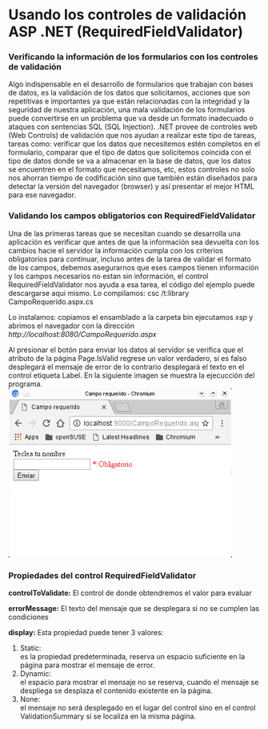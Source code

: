 # Usando los controles de validación ASP .NET (RequiredFieldValidator)


<h3>Verificando la información de los formularios con los controles de validación</h3>
Algo indispensable en el desarrollo de formularios que trabajan con bases de datos, es la validación de los datos que solicitamos, acciones que son repetitivas e importantes ya que están relacionadas con la integridad y la seguridad de nuestra aplicación, una mala validación de los formularios puede convertirse en un problema que va desde un formato inadecuado o ataques con sentencias SQL (SQL Injection). .NET provee de controles web (Web Controls) de validación que nos ayudan a realizar este tipo de tareas, tareas como: verificar que los datos que necesitemos estén completos en el formulario, comparar que el tipo de datos que solicitemos coincida con el tipo de datos donde se va a almacenar en la base de datos, que los datos se encuentren en el formato que necesitamos, etc, estos controles no solo nos ahorran tiempo de codificación sino que también están diseñados para detectar la versión del navegador (browser) y así presentar el mejor HTML para ese navegador.

<h3>Validando los campos obligatorios con RequiredFieldValidator</h3>
Una de las primeras tareas que se necesitan cuando se desarrolla una aplicación es verificar que antes de que la información sea devuelta con los cambios hacie el servidor la información cumpla con los criterios obligatorios para continuar, incluso antes de la tarea de validar el formato de los campos, debemos asegurarnos que eses campos tienen información y los campos necesarios no estan sin información, el control RequiredFieldValidator nos ayuda a esa tarea, el código del ejemplo puede descargarse aqui mismo.
Lo compilamos:
csc /t:library CampoRequerido.aspx.cs

Lo instalamos: copiamos el ensamblado a la carpeta bin
ejecutamos <i>xsp</i> y abrimos el navegador con la dirección <i>http://localhost:8080/CampoRequerido.aspx</i>

Al presionar el botón para enviar los datos al servidor se verifica que el atributo de la página Page.IsValid regrese un valor verdadero, si es falso desplegará el mensaje de error de lo contrario desplegará el texto en el control etiqueta Label. En la siguiente imagen se muestra la ejecucción del programa.
<img src="image1.png">

<h3>Propiedades del control RequiredFieldValidator</h3>
<p>
<strong>controlToValidate:</strong> El control de donde obtendremos el valor para evaluar
  </p>
  <p>
<strong>errorMessage:</strong> El texto del mensaje que se desplegara si no se cumplen las condiciones
  </p>
<p>
<strong>display:</strong> Esta propiedad puede tener 3 valores: 
  <ol>
    <li>Static:</li> es la propiedad predeterminada, reserva un espacio suficiente en la página para mostrar el mensaje de error.
    <li>Dynamic:</li> el espacio para mostrar el mensaje no se reserva, cuando el mensaje se despliega se desplaza el contenido existente en la página. 
    <li>None:</li> el mensaje no será desplegado en el lugar del control sino en el control ValidationSummary si se localiza en la misma página.
  </ol>
  </p>
